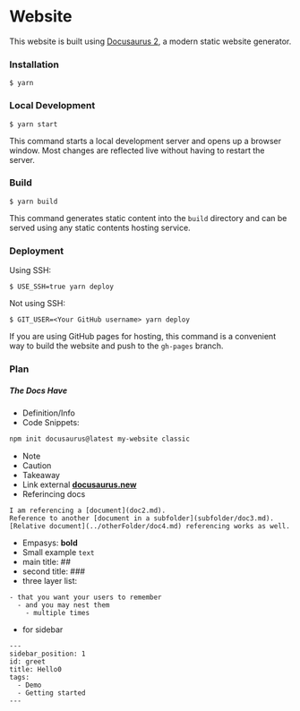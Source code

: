 # Website

This website is built using [Docusaurus 2](https://docusaurus.io/), a modern static website generator.

### Installation

```
$ yarn
```

### Local Development

```
$ yarn start
```

This command starts a local development server and opens up a browser window. Most changes are reflected live without having to restart the server.

### Build

```
$ yarn build
```

This command generates static content into the `build` directory and can be served using any static contents hosting service.

### Deployment

Using SSH:

```
$ USE_SSH=true yarn deploy
```

Not using SSH:

```
$ GIT_USER=<Your GitHub username> yarn deploy
```

If you are using GitHub pages for hosting, this command is a convenient way to build the website and push to the `gh-pages` branch.

### Plan
##### The Docs Have
 - Definition/Info
 - Code Snippets:
  ```bash
  npm init docusaurus@latest my-website classic
  ```
 - Note
 - Caution
 - Takeaway
 - Link external **[docusaurus.new](https://docusaurus.new)**
 - Referincing docs
```
I am referencing a [document](doc2.md).
Reference to another [document in a subfolder](subfolder/doc3.md).
[Relative document](../otherFolder/doc4.md) referencing works as well.
```
 - Empasys: **bold**
 - Small example `text`
 - main title: ##
 - second title: ###
 - three layer list:
```
- that you want your users to remember
  - and you may nest them
    - multiple times
```
- for sidebar
```
---
sidebar_position: 1
id: greet
title: Hello0
tags:
  - Demo
  - Getting started
---
```
